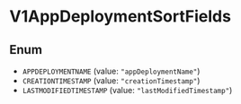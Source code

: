 # V1AppDeploymentSortFields

## Enum

* `APPDEPLOYMENTNAME` (value: `"appDeploymentName"`)
* `CREATIONTIMESTAMP` (value: `"creationTimestamp"`)
* `LASTMODIFIEDTIMESTAMP` (value: `"lastModifiedTimestamp"`)
